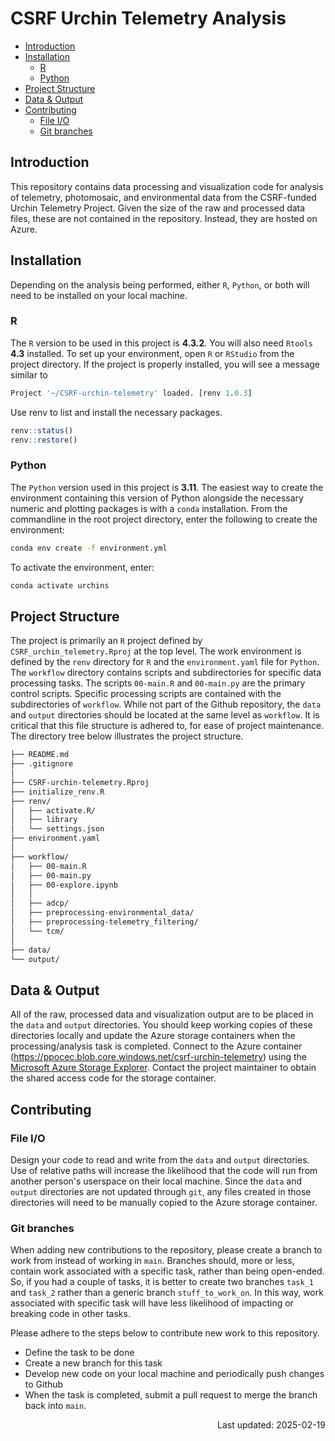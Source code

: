 # CSRF Urchin Telemetry Analysis

<!-- TOC -->

- [Introduction](#introduction)
- [Installation](#installation)
  - [R](#r)
  - [Python](#python)
- [Project Structure](#project-structure)
- [Data & Output](#data--output)
- [Contributing](#contributing)
  - [File I/O](#file-io)
  - [Git branches](#git-branches)
  
<!-- /TOC -->

## Introduction
This repository contains data processing and visualization code for analysis of telemetry, photomosaic, and environmental data from the CSRF-funded Urchin Telemetry Project.  Given the size of the raw and processed data files, these are not contained in the repository.  Instead, they are hosted on Azure.

## Installation
Depending on the analysis being performed, either `R`, `Python`, or both will need to be installed on your local machine.

### R
The `R` version to be used in this project is __4.3.2__.  You will also need `Rtools` __4.3__ installed.  To set up your environment, open `R` or `RStudio` from the project directory.  If the project is properly installed, you will see a message similar to
```r
Project '~/CSRF-urchin-telemetry' loaded. [renv 1.0.3]
```
Use renv to list and install the necessary packages.
```r
renv::status()
renv::restore()
```

### Python
The `Python` version used in this project is __3.11__.  The easiest way to create the environment containing this version of Python alongside the necessary numeric and plotting packages is with a `conda` installation.  From the commandline in the root project directory, enter the following to create the environment:
```bash
conda env create -f environment.yml
```
To activate the environment, enter:
```bash
conda activate urchins
```

## Project Structure
The project is primarily an `R` project defined by `CSRF_urchin_telemetry.Rproj` at the top level.  The work environment is defined by the `renv` directory for `R` and the `environment.yaml` file for `Python`.  The `workflow` directory contains scripts and subdirectories for specific data processing tasks.  The scripts `00-main.R` and `00-main.py` are the primary control scripts.  Specific processing scripts are contained with the subdirectories of `workflow`.  While not part of the Github repository, the `data` and `output` directories should be located at the same level as `workflow`.  It is critical that this file structure is adhered to, for ease of project maintenance.  The directory tree below illustrates the project structure.

```sh
├── README.md
├── .gitignore
│
├── CSRF-urchin-telemetry.Rproj
├── initialize_renv.R
├── renv/
│   ├── activate.R/
│   ├── library
│   └── settings.json
├── environment.yaml
│
├── workflow/
│   ├── 00-main.R
│   ├── 00-main.py
│   ├── 00-explore.ipynb
│   │
│   ├── adcp/
│   ├── preprocessing-environmental_data/
│   ├── preprocessing-telemetry_filtering/
│   └── tcm/
│
├── data/
└── output/
```

## Data & Output
All of the raw, processed data and visualization output are to be placed in the `data` and `output` directories.  You should keep working copies of these directories locally and update the Azure storage containers when the processing/analysis task is completed.  Connect to the Azure container (https://ppocec.blob.core.windows.net/csrf-urchin-telemetry) using the [Microsoft Azure Storage Explorer](https://azure.microsoft.com/en-ca/products/storage/storage-explorer).  Contact the project maintainer to obtain the shared access code for the storage container.

## Contributing


### File I/O
Design your code to read and write from the `data` and `output` directories.  Use of relative paths will increase the likelihood that the code will run from another person's userspace on their local machine.  Since the `data` and `output` directories are not updated through `git`, any files created in those directories will need to be manually copied to the Azure storage container.

### Git branches
When adding new contributions to the repository, please create a branch to work from instead of working in `main`. Branches should, more or less, contain work associated with a specific task, rather than being open-ended.  So, if you had a couple of tasks, it is better to create two branches `task_1` and `task_2` rather than a generic branch `stuff_to_work_on`.  In this way, work associated with specific task will have less likelihood of impacting or breaking code in other tasks.

Please adhere to the steps below to contribute new work to this repository.
* Define the task to be done
* Create a new branch for this task
* Develop new code on your local machine and periodically push changes to Github
* When the task is completed, submit a pull request to merge the branch back into `main`.

 <div align="right"> Last updated: 2025-02-19 </div>
 
<!-- + the file `0-packrat-initialize.R` that has been created by Filippo Ferrario at the beginning to initialize the library -->








